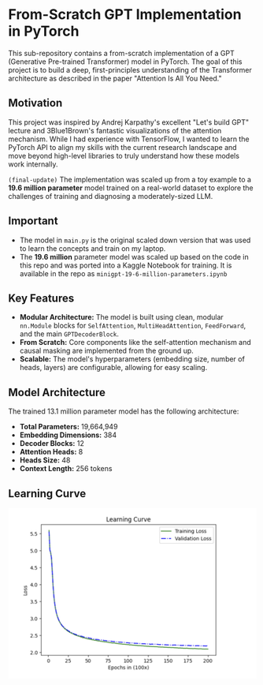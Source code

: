 # From-Scratch GPT Implementation in PyTorch

This sub-repository contains a from-scratch implementation of a GPT (Generative Pre-trained Transformer) model in PyTorch. The goal of this project is to build a deep, first-principles understanding of the Transformer architecture as described in the paper "Attention Is All You Need."

## Motivation

This project was inspired by Andrej Karpathy's excellent "Let's build GPT" lecture and 3Blue1Brown's fantastic visualizations of the attention mechanism. While I had experience with TensorFlow, I wanted to learn the PyTorch API to align my skills with the current research landscape and move beyond high-level libraries to truly understand how these models work internally.

`(final-update)` The implementation was scaled up from a toy example to a **19.6 million parameter** model trained on a real-world dataset to explore the challenges of training and diagnosing a moderately-sized LLM.

## Important
- The model in `main.py` is the original scaled down version that was used to learn the concepts and train on my laptop.
- The **19.6 million** parameter model was scaled up based on the code in this repo and was ported into a Kaggle Notebook for training. It is available in the repo as `minigpt-19-6-million-parameters.ipynb`

## Key Features

-   **Modular Architecture:** The model is built using clean, modular `nn.Module` blocks for `SelfAttention`, `MultiHeadAttention`, `FeedForward`, and the main `GPTDecoderBlock`.
-   **From Scratch:** Core components like the self-attention mechanism and causal masking are implemented from the ground up.
-   **Scalable:** The model's hyperparameters (embedding size, number of heads, layers) are configurable, allowing for easy scaling.

## Model Architecture

The trained 13.1 million parameter model has the following architecture:

-   **Total Parameters:** 19,664,949
-   **Embedding Dimensions:** 384
-   **Decoder Blocks:** 12
-   **Attention Heads:** 8
-   **Heads Size:** 48
-   **Context Length:** 256 tokens

## Learning Curve
![Image of the learning curve](./learning_curve.png)